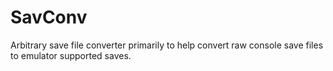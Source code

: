 # SavConv
Arbitrary save file converter primarily to help convert raw console save files to emulator supported saves.
